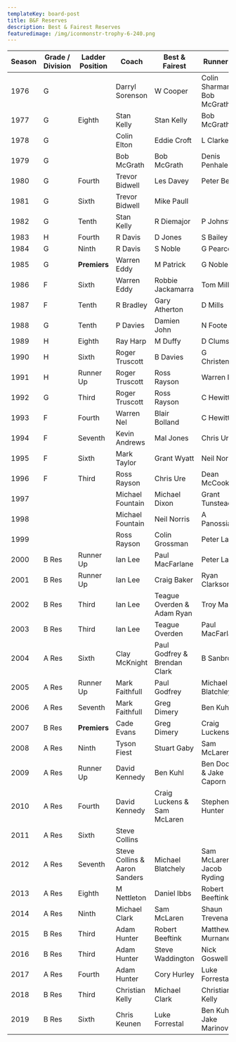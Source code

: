 ```yaml
---
templateKey: board-post
title: B&F Reserves
description: Best & Fairest Reserves
featuredimage: /img/iconmonstr-trophy-6-240.png
---
```

| **Season** | **Grade / Division** | **Ladder** **Position** | **Coach**                         | **Best & Fairest**              | **Runner Up**                   |
| ---------- | -------------------- | ----------------------- | --------------------------------- | ------------------------------- | ------------------------------- |
| 1976       | G                    |                         | Darryl Sorenson                   | W Cooper                        | Colin Sharman &amp; Bob McGrath |
| 1977       | G                    | Eighth                  | Stan Kelly                        | Stan Kelly                      | Bob McGrath                     |
| 1978       | G                    |                         | Colin Elton                       | Eddie Croft                     | L Clarke                        |
| 1979       | G                    |                         | Bob McGrath                       | Bob McGrath                     | Denis Penhale                   |
| 1980       | G                    | Fourth                  | Trevor Bidwell                    | Les Davey                       | Peter Best                      |
| 1981       | G                    | Sixth                   | Trevor Bidwell                    | Mike Paull                      |                                 |
| 1982       | G                    | Tenth                   | Stan Kelly                        | R Diemajor                      | P Johnston                      |
| 1983       | H                    | Fourth                  | R Davis                           | D Jones                         | S Bailey                        |
| 1984       | G                    | Ninth                   | R Davis                           | S Noble                         | G Pearce                        |
| 1985       | G                    | **Premiers**            | Warren Eddy                       | M Patrick                       | G Noble                         |
| 1986       | F                    | Sixth                   | Warren Eddy                       | Robbie Jackamarra               | Tom Mills                       |
| 1987       | F                    | Tenth                   | R Bradley                         | Gary Atherton                   | D Mills                         |
| 1988       | G                    | Tenth                   | P Davies                          | Damien John                     | N Foote                         |
| 1989       | H                    | Eighth                  | Ray Harp                          | M Duffy                         | D Clumsee                       |
| 1990       | H                    | Sixth                   | Roger Truscott                    | B Davies                        | G Christenson                   |
| 1991       | H                    | Runner Up               | Roger Truscott                    | Ross Rayson                     | Warren Nel                      |
| 1992       | G                    | Third                   | Roger Truscott                    | Ross Rayson                     | C Hewitt                        |
| 1993       | F                    | Fourth                  | Warren Nel                        | Blair Bolland                   | C Hewitt                        |
| 1994       | F                    | Seventh                 | Kevin Andrews                     | Mal Jones                       | Chris Ure                       |
| 1995       | F                    | Sixth                   | Mark Taylor                       | Grant Wyatt                     | Neil Norris                     |
| 1996       | F                    | Third                   | Ross Rayson                       | Chris Ure                       | Dean McCooke                    |
| 1997       |                      |                         | Michael Fountain                  | Michael Dixon                   | Grant Tunstead                  |
| 1998       |                      |                         | Michael Fountain                  | Neil Norris                     | A Panossian                     |
| 1999       |                      |                         | Ross Rayson                       | Colin Grossman                  | Peter Lade                      |
| 2000       | B Res                | Runner Up               | Ian Lee                           | Paul MacFarlane                 | Peter Lade                      |
| 2001       | B Res                | Runner Up               | Ian Lee                           | Craig Baker                     | Ryan Clarkson                   |
| 2002       | B Res                | Third                   | Ian Lee                           | Teague Overden &amp; Adam Ryan  | Troy Macri                      |
| 2003       | B Res                | Third                   | Ian Lee                           | Teague Overden                  | Paul MacFarlane                 |
| 2004       | A Res                | Sixth                   | Clay McKnight                     | Paul Godfrey & Brendan Clark    | B Sanbrook                      |
| 2005       | A Res                | Runner Up               | Mark Faithfull                    | Paul Godfrey                    | Michael Blatchley               |
| 2006       | A Res                | Seventh                 | Mark Faithfull                    | Greg Dimery                     | Ben Kuhl                        |
| 2007       | B Res                | **Premiers**            | Cade Evans                        | Greg Dimery                     | Craig Luckens                   |
| 2008       | A Res                | Ninth                   | Tyson Fiest                       | Stuart Gaby                     | Sam McLaren                     |
| 2009       | A Res                | Runner Up               | David Kennedy                     | Ben Kuhl                        | Ben Dooley &amp; Jake Caporn    |
| 2010       | A Res                | Fourth                  | David Kennedy                     | Craig Luckens &amp; Sam McLaren | Stephen Hunter                  |
| 2011       | A Res                | Sixth                   | Steve Collins                     |                                 |                                 |
| 2012       | A Res                | Seventh                 | Steve Collins &amp; Aaron Sanders | Michael Blatchely               | Sam McLaren &amp; Jacob Ryding  |
| 2013       | A Res                | Eighth                  | M Nettleton                       | Daniel Ibbs                     | Robert Beeftink                 |
| 2014       | A Res                | Ninth                   | Michael Clark                     | Sam McLaren                     | Shaun Trevena                   |
| 2015       | B Res                | Third                   | Adam Hunter                       | Robert Beeftink                 | Matthew Murnane                 |
| 2016       | B Res                | Third                   | Adam Hunter                       | Steve Waddington                | Nick Goswell                    |
| 2017       | A Res                | Fourth                  | Adam Hunter                       | Cory Hurley                     | Luke Forrestal                  |
| 2018       | B Res                | Third                   | Christian Kelly                   | Michael Clark                   | Christian Kelly                 |
| 2019       | B Res                | Sixth                   | Chris Keunen                      | Luke Forrestal                  | Ben Kuhl & Jake Marinovich      |
